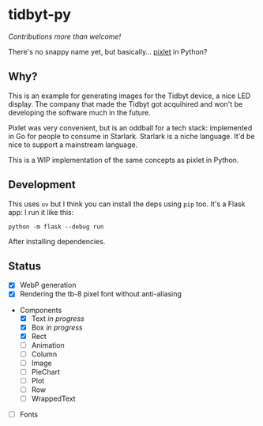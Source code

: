 # tidbyt-py

_Contributions more than welcome!_

There's no snappy name yet, but basically… [pixlet](https://github.com/tidbyt/pixlet)
in Python?

## Why?

This is an example for generating images for the Tidbyt
device, a nice LED display. The company that made the Tidbyt
got acquihired and won't be developing the software much
in the future.

Pixlet was very convenient, but is an oddball for a tech
stack: implemented in Go for people to consume in Starlark.
Starlark is a niche language. It'd be nice to support
a mainstream language.

This is a WIP implementation of the same concepts as pixlet
in Python.

## Development

This uses `uv` but I think you can install the deps using `pip`
too. It's a Flask app: I run it like this:

```
python -m flask --debug run
```

After installing dependencies.

## Status

- [x] WebP generation
- [x] Rendering the tb-8 pixel font without anti-aliasing
- Components
  - [x] Text _in progress_
  - [x] Box _in progress_
  - [x] Rect
  - [ ] Animation
  - [ ] Column
  - [ ] Image
  - [ ] PieChart
  - [ ] Plot
  - [ ] Row
  - [ ] WrappedText
- [ ] Fonts
